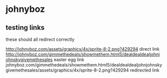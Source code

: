 # johnyboz

## testing links

these should all redirect correctly

http://johnyboz.com/assets/graphics/4x/sprite-8-2.png?429294    direct link
http://johnyboz.com/gimmethedeals/showmethem.html5/dealdealdealjohnjohnskygivemethesales    easter egg link
johnyboz.com/gimmethedeals/showmethem.html5/dealdealdealjohnjohnskygivemethesales/assets/graphics/4x/sprite-8-2.png?429294     redirected link

